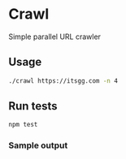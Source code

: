 # Crawl

Simple parallel URL crawler

## Usage

```bash
./crawl https://itsgg.com -n 4
```

## Run tests

```bash
npm test
```

### Sample output

```bash

```
